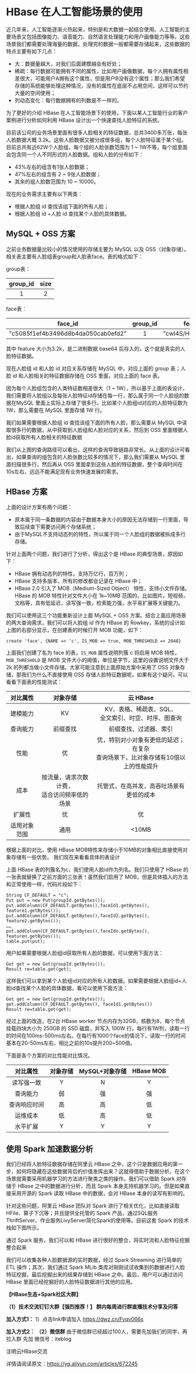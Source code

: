 # HBase 在人工智能场景的使用

近几年来，人工智能逐渐火热起来，特别是和大数据一起结合使用。人工智能的主要场景又包括图像能力、语音能力、自然语言处理能力和用户画像能力等等。这些场景我们都需要处理海量的数据，处理完的数据一般都需要存储起来，这些数据的特点主要有如下几点：
- 大：数据量越大，对我们后面建模越会有好处；
- 稀疏：每行数据可能拥有不同的属性，比如用户画像数据，每个人拥有属性相差很大，可能用户A拥有这个属性，但是用户B没有这个属性；那么我们希望存储的系统能够处理这种情况，没有的属性在底层不占用空间，这样可以节约大量的空间使用；
- 列动态变化：每行数据拥有的列数是不一样的。

为了更好的介绍 HBase 在人工智能场景下的使用，下面以某人工智能行业的客户案例进行分析如何利用 HBase 设计出一个快速查找人脸特征的系统。

目前该公司的业务场景里面有很多人脸相关的特征数据，总共3400多万张，每张人脸数据大概 3.2k。这些人脸数据又被分成很多组，每个人脸特征属于某个组。目前总共有近62W个人脸组，每个组的人脸张数范围为 1 ~ 1W不等，每个组里面会包含同一个人不同形式的人脸数据。组和人脸的分布如下：
- 43%左右的组含有1张人脸数据；
- 47%左右的组含有 2 ~ 9张人脸数据；
- 其余的组人脸数范围为 10 ~ 10000。

现在的业务需求主要有以下两类：
- 根据人脸组 id 查找该组下面的所有人脸；
- 根据人脸组 id +人脸 id 查找某个人脸的具体数据。

## MySQL + OSS 方案

之前业务数据量比较小的情况使用的存储主要为 MySQL 以及 OSS（对象存储）。相关表主要有人脸组表group和人脸表face。表的格式如下：

group表：

group_id 	| size
:-: | :-:
 1	|  2 

face表：

face_id	|group_id|	feature
:-: | :-: | :-:
"c5085f1ef4b3496d8b4da050cab0efd2"	|1	|"cwI4S/HO/nm6H……"

其中 feature 大小为3.2k，是二进制数据 base64 后存入的，这个就是真实的人脸特征数据。

现在人脸组 id 和人脸 id 对应关系存储在 MySQL 中，对应上面的 group 表；人脸 id 和人脸相关的特征数据存储在 OSS 里面，对应上面的 face 表。

因为每个人脸组包含的人类特征数相差很大（1 ~ 1W），所以基于上面的表设计，我们需要将人脸组以及每张人脸特征id存储在每一行，那么属于同一个人脸组的数据在MySQL 里面上实际上存储了很多行。比如某个人脸组id对应的人脸特征数为1W，那么需要在 MySQL 里面存储 1W 行。

我们如果需要根据人脸组 id 查找该组下面的所有人脸，那么需要从 MySQL 中读取很多行的数据，从中获取到人脸组和人脸对应的关系，然后到 OSS 里面根据人脸id获取所有人脸相关的特征数据

我们从上图的查询路径可以看出，这样的查询导致链路非常长。从上面的设计可看出，如果查询的组包含的人脸张数比较多的情况下，那么我们需要从 MySQL 里面扫描很多行，然后再从 OSS 里面拿到这些人脸的特征数据，整个查询时间在10s左右，远远不能满足现有业务快速发展的需求。

## HBase 方案

上面的设计方案有两个问题：
- 原本属于同一条数据的内容由于数据本身大小的原因无法存储到一行里面，导致后续查下需要访问两个存储系统；
- 由于MySQL不支持动态列的特性，所以属于同一个人脸组的数据被拆成多行存储。

针对上面两个问题，我们进行了分析，得出这个是 HBase 的典型场景，原因如下：
- HBase 拥有动态列的特性，支持万亿行，百万列；
- HBase 支持多版本，所有的修改都会记录在 HBase 中；
- HBase 2.0 引入了 MOB（Medium-Sized Object） 特性，支持小文件存储。HBase 的 MOB 特性针对文件大小在 1k~10MB 范围的，比如图片，短视频，文档等，具有低延迟，读写强一致，检索能力强，水平易扩展等关键能力。

我们可以使用这三个功能重新设计上面 MySQL + OSS 方案。结合上面应用场景的两大查询需求，我们可以将人脸组 id 作为 HBase 的 Rowkey，系统的设计如上图的右部分显示，在创建表的时候打开 MOB 功能，如下：
```
create 'face', {NAME => 'c', IS_MOB => true, MOB_THRESHOLD => 2048}
```
上面我们创建了名为 face 的表，`IS_MOB` 属性说明列簇 c 将启用 MOB 特性，`MOB_THRESHOLD` 是 MOB 文件大小的阈值，单位是字节，这里的设置说明文件大于 2k 的列都当做小文件存储。大家可能注意到上面原始方案中采用了 OSS 对象存储，那我们为什么不直接使用 OSS 存储人脸特征数据呢，如果有这个疑问，可以看看下面表的性能测试：

对比属性|对象存储|云 HBase
:-: | :-: | :-: 
建模能力|KV|KV、表格、稀疏表、SQL、<br>全文索引、时空、时序、图查询
查询能力|前缀查找|前缀查找、过滤器、索引
性能|优|优，特别对小对象有更低的延迟；在复杂<br>查询场景下，比对象存储有10倍以上的性能提升
成本|按流量，请求次数计费，<br>适合访问频率低的场景|托管式，在高并发，高吞吐场景有更低的成本
扩展性|优|优
适用对象范围|通用|<10MB

根据上面的对比，使用 HBase MOB特性来存储小于10MB的对象相比直接使用对象存储有一些优势。
我们现在来看看具体的表设计

上面 HBase 表的列簇名为c，我们使用人脸id作为列名。我们只使用了 HBase 的一张表就替换了之前方面的三张表！虽然我们启用了 MOB，但是具体插入的方法和正常使用一样，代码片段如下：
```
String CF_DEFAULT = "c";
Put put = new Put(groupId.getBytes());
put.addColumn(CF_DEFAULT.getBytes(),faceId1.getBytes(), feature1.getBytes());
put.addColumn(CF_DEFAULT.getBytes(),faceId2.getBytes(), feature2.getBytes());
……
put.addColumn(CF_DEFAULT.getBytes(),faceIdn.getBytes(), featuren.getBytes());
table.put(put);
```
用户如果需要根据人脸组id获取所有人脸的数据，可以使用下面方法：
```
Get get = new Get(groupId.getBytes());
Result re=table.get(get);
```
这样我们可以拿到某个人脸组id对应的所有人脸数据。如果需要根据人脸组id+人脸id查找某个人脸的具体数据，看可以使用下面方法：
```
Get get = new Get(groupId.getBytes());
get.addColumn(CF_DEFAULT.getBytes(), faceId1.getBytes())
Result re=table.get(get);
```
经过上面的改造，在2台 HBase worker 节点内存为32GB，核数为8，每个节点挂载四块大小为 250GB 的 SSD 磁盘，并写入 100W 行，每行有1W列，读取一行的时间在100ms-500ms左右。在每行有1000个face的情况下，读取一行的时间基本在20-50ms左右，相比之前的10s提升200~500倍。

下面是各个方案的对比性能对比情况。

对比属性|	对象存储|	MySQL+对象存储|HBase MOB
:-: | :-: | :-: | :-: 
读写强一致|Y|N|Y
查询能力|弱|强|强
查询响应时间|高|高|低
运维成本|低|高|低
水平扩展|Y|Y|Y

## 使用 Spark 加速数据分析

我们已经将人脸特征数据存储在阿里云 HBase 之中，这个只是数据应用的第一步，如何将隐藏在这些数据背后的价值发挥出来？这就得借助于数据分析，在这个场景就需要采用机器学习的方法进行聚类之类的操作。我们可以借助 Spark 对存储于 HBase 之中的数据进行分析，而且 Spark 本身支持机器学习的。但是如果直接采用开源的 Spark 读取 HBase 中的数据，会对 HBase 本身的读写有影响的。

<p>针对这些问题，阿里云 HBase 团队对 Spark 进行了相关优化，比如直接读取 HFile、算子下沉等；并且提供全托管的 Spark 产品，通过SQL服务ThriftServer、作业服务LivyServer简化Spark的使用等。目前这套 Spark 的技术栈如下图所示。</p>

<p>通过 Spark 服务，我们可以和 HBase 进行很好的整合，将实时流和人脸特征挖掘整合起来


<p>我们可以收集各种人脸数据源的实时数据，经过 Spark Streaming 进行简单的 ETL 操作；其次，我们通过 Spark MLib 类库对刚刚试试收集到的数据进行人脸特征挖掘，最后挖掘出来的结果存储到 HBase 之中。最后，用户可以通过访问 HBase 里面已经挖掘好的人脸特征数据进行其他的应用。</p>

**【HBase生态+Spark社区大群】**

**（1）技术交流钉钉大群【强烈推荐！】 群内每周进行群直播技术分享及问答**

**加入方式1：**
1）点击link申请加入 https://dwz.cn/Fvqv066s

**加入方式2：**
**（2）微信群**
由于微信群已经超过100人，需要先加我们的同学，再拉入群
先加 微信号：iteblog

注明云HBase交流

详情请阅读原文：https://yq.aliyun.com/articles/672245
